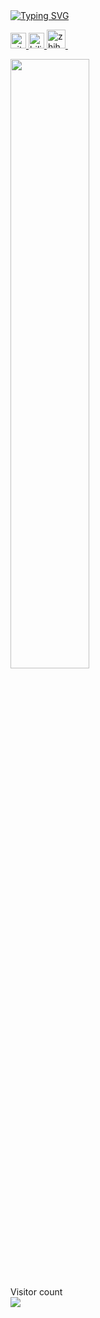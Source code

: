
<a href="https://github.com/HuiiJi">
	<img src="https://readme-typing-svg.demolab.com?font=Georgia&size=20&duration=2000&pause=200&multiline=true&width=500&height=50&lines=大风越狠，我心越荡;" alt="Typing SVG" />
</a>
<!-- <p align="right"> 
	<img src="https://pic.imgdb.cn/item/6485d9c31ddac507cc29c26a.jpg" />
</p> -->
<p align="left">

<p> 



<a href="https://github.com/HuiiJi"> 
    <img src="https://komarev.com/ghpvc/?username=HuiiJi&color=blue" height="25px" alt="github follow" /> 
</a>

<a href="https://b23.tv/A6QrrEt">
    <img src="https://img.shields.io/badge/bilibili-0079FF.svg?style=plastic&logo=bilibili&logoColor=white" height="25px" alt="bilibili" />
</a>

<a href="https://www.zhihu.com/people/zhi-bu-ke-wei-he-bi-wei-zhi">
    <img src="https://pic.imgdb.cn/item/65560636c458853aeff1c187.png" height="30px" alt="zhihu" />
</a>

<a href="https://www.zhihu.com/people/zhi-bu-ke-wei-he-bi-wei-zhi" style="display:inline-block; width:30px; height:30px; background-image:url('https://pic.imgdb.cn/item/65560636c458853aeff1c187.png'); background-size:contain;">
</a>

</p> 

<img style="width: 50%" align="medium" src="https://github-readme-stats.vercel.app/api?username=HuiiJi&show_icons=true&hide_border=true&count_private=true" />

<p align="left"> 
  Visitor count<br>
  <img src="https://profile-counter.glitch.me/HuiiJi/count.svg" />
</p>


